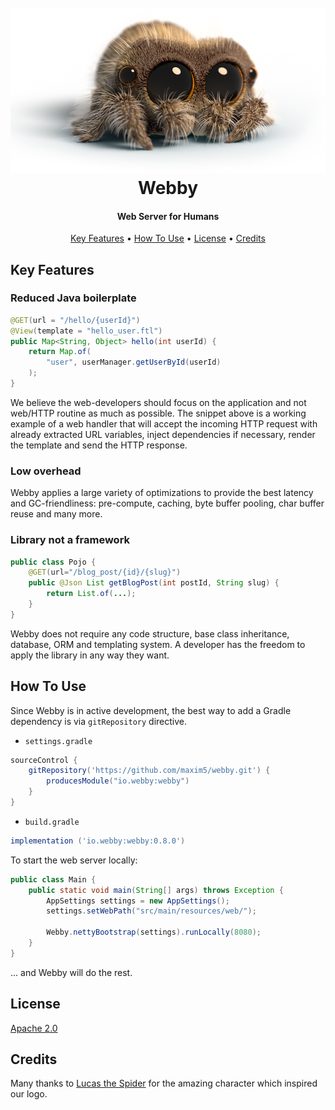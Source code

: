 <h1 align="center">
  <br>
  <img src="https://raw.githubusercontent.com/maxim5/webby/readme/.docs/spider-lucas.png" alt="Webby" width="600">
  <br>
  Webby
  <br>
</h1>

<h4 align="center">Web Server for Humans</h4>

<p align="center">
  <a href="#key-features">Key Features</a> •
  <a href="#how-to-use">How To Use</a> •
  <a href="#license">License</a> •
  <a href="#credits">Credits</a>
</p>

[comment]: <> (![screenshot]&#40;https://raw.githubusercontent.com/amitmerchant1990/electron-markdownify/master/app/img/markdownify.gif&#41;)

## Key Features

### Reduced Java boilerplate

```java
@GET(url = "/hello/{userId}")
@View(template = "hello_user.ftl")
public Map<String, Object> hello(int userId) {
    return Map.of(
        "user", userManager.getUserById(userId)
    );
}
```

We believe the web-developers should focus on the application and not web/HTTP routine as much as possible.
The snippet above is a working example of a web handler that will accept the incoming HTTP request 
with already extracted URL variables, inject dependencies if necessary, render the template and send the HTTP response.

### Low overhead 

Webby applies a large variety of optimizations to provide the best latency and GC-friendliness: pre-compute, caching,
byte buffer pooling, char buffer reuse and many more.

### Library not a framework

```java
public class Pojo {
    @GET(url="/blog_post/{id}/{slug}")
    public @Json List getBlogPost(int postId, String slug) {
        return List.of(...);
    }
}
```

Webby does not require any code structure, base class inheritance, database, ORM and templating system.
A developer has the freedom to apply the library in any way they want.

## How To Use

Since Webby is in active development, the best way to add a Gradle dependency is via `gitRepository` directive.

- `settings.gradle`
```groovy
sourceControl {
    gitRepository('https://github.com/maxim5/webby.git') {
        producesModule("io.webby:webby")
    }
}
```

- `build.gradle`
```groovy
implementation ('io.webby:webby:0.8.0')
```

To start the web server locally:

```java
public class Main {
    public static void main(String[] args) throws Exception {
        AppSettings settings = new AppSettings();
        settings.setWebPath("src/main/resources/web/");

        Webby.nettyBootstrap(settings).runLocally(8080);
    }
}
```

... and Webby will do the rest.

## License

[Apache 2.0](/LICENSE)


## Credits

Many thanks to [Lucas the Spider](https://www.youtube.com/channel/UCNqRS1gSJFMNPVwye1gyI_g) for the amazing character
which inspired our logo.

